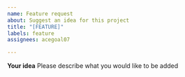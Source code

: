 ```yaml
---
name: Feature request
about: Suggest an idea for this project
title: "[FEATURE]"
labels: feature
assignees: acegoal07

---
```


**Your idea**
Please describe what you would like to be added
